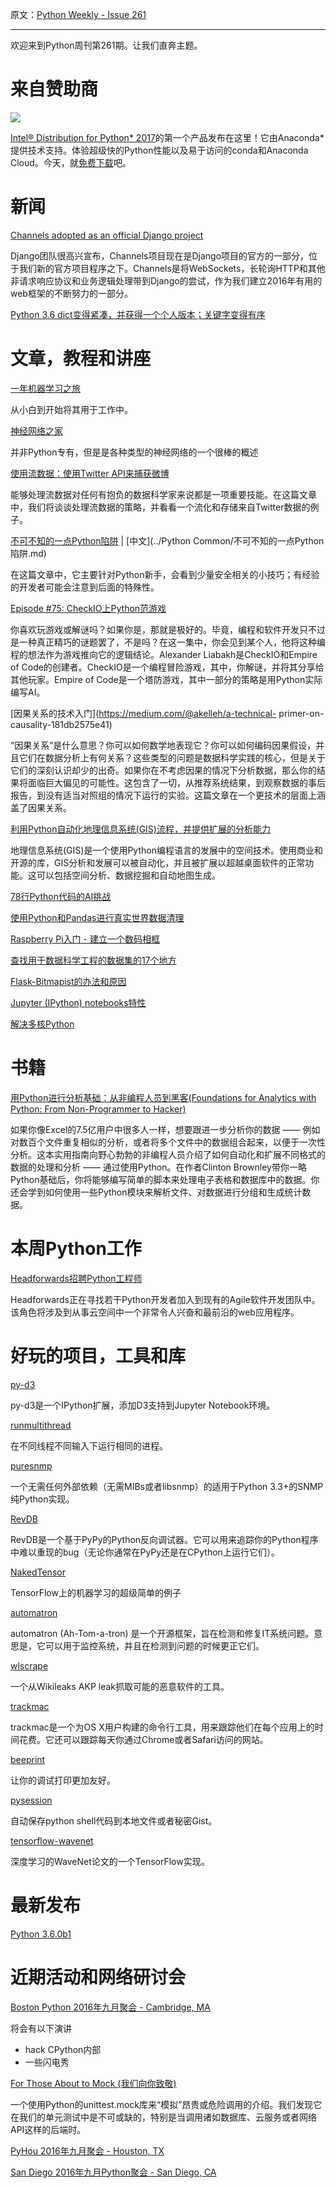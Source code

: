 原文：[Python Weekly - Issue 261](http://eepurl.com/cfOTh5)

---

欢迎来到Python周刊第261期。让我们直奔主题。 
  
# 来自赞助商 

[![](https://gallery.mailchimp.com/e2e180baf855ac797ef407fc7/images/b1a844b2-fee2-4dd3-b56c-341147f4c21b.png)](https://software.intel.com/en-us/intel-sdp-home) 

[Intel® Distribution for Python* 2017](https://software.intel.com/en-us/intel-distribution-for-python)的第一个产品发布在这里！它由Anaconda*提供技术支持。体验超级快的Python性能以及易于访问的conda和Anaconda Cloud。今天，就[免费下载](https://registrationcenter.intel.com/en/forms/?productid=2810)吧。
  
  
# 新闻
  
[Channels adopted as an official Django project](https://www.djangoproject.com/weblog/2016/sep/09/channels-adopted-official-django-project/) 

Django团队很高兴宣布，Channels项目现在是Django项目的官方的一部分，位于我们新的官方项目程序之下。Channels是将WebSockets，长轮询HTTP和其他非请求响应协议和业务逻辑处理带到Django的尝试，作为我们建立2016年有用的web框架的不断努力的一部分。
  
[Python 3.6 dict变得紧凑，并获得一个个人版本；关键字变得有序](https://mail.python.org/pipermail/python-dev/2016-September/146327.html)  
  
  
# 文章，教程和讲座
  
[一年机器学习之旅](https://medium.com/learning-new-stuff/machine-learning-in-a-year-cdb0b0ebd29c)  

从小白到开始将其用于工作中。
  
[神经网络之家](http://www.asimovinstitute.org/neural-network-zoo/)  

并非Python专有，但是是各种类型的神经网络的一个很棒的概述
  
[使用流数据：使用Twitter API来捕获微博](https://www.dataquest.io/blog/streaming-data-python/) 

能够处理流数据对任何有抱负的数据科学家来说都是一项重要技能。在这篇文章中，我们将谈谈处理流数据的策略，并看看一个流化和存储来自Twitter数据的例子。
  
[不可不知的一点Python陷阱](https://access.redhat.com/blogs/766093/posts/2592591) | [中文](../Python Common/不可不知的一点Python陷阱.md)

在这篇文章中，它主要针对Python新手，会看到少量安全相关的小技巧；有经验的开发者可能会注意到后面的特殊性。
  
[Episode #75: CheckIO上Python范游戏](https://talkpython.fm/episodes/show/75/pythonic-games-at-checkio) 

你喜欢玩游戏或解谜吗？如果你是，那就是极好的。毕竟，编程和软件开发只不过是一种真正精巧的谜题罢了，不是吗？在这一集中，你会见到某个人，他将这种编程的想法作为游戏推向它的逻辑结论。Alexander Liabakh是CheckIO和Empire of Code的创建者。CheckIO是一个编程冒险游戏，其中，你解谜，并将其分享给其他玩家。Empire of Code是一个塔防游戏，其中一部分的策略是用Python实际编写AI。
  
[因果关系的技术入门](https://medium.com/@akelleh/a-technical- primer-on-causality-181db2575e41)  

“因果关系”是什么意思？你可以如何数学地表现它？你可以如何编码因果假设，并且它们在数据分析上有何关系？这些类型的问题是数据科学实践的核心，但是关于它们的深刻认识却少的出奇。如果你在不考虑因果的情况下分析数据，那么你的结果将面临巨大偏见的可能性。这包含了一切，从推荐系统结果，到观察数据的事后报告，到没有适当对照组的情况下运行的实验。这篇文章在一个更技术的层面上涵盖了因果关系。
  
[利用Python自动化地理信息系统(GIS)流程，并提供扩展的分析能力](https://www.youtube.com/watch?v=Fmtofk8t2dg)  

地理信息系统(GIS)是一个使用Python编程语言的发展中的空间技术。使用商业和开源的库，GIS分析和发展可以被自动化，并且被扩展以超越桌面软件的正常功能。这可以包括空间分析、数据挖掘和自动地图生成。
  
[78行Python代码的AI挑战](http://kootenpv.github.io/2016-09-07-ai-challenge-in-78-lines)  
  
[使用Python和Pandas进行真实世界数据清理](http://trendct.org/2016/08/05/real-world-data-cleanup-with-python-and-pandas)  
  
[Raspberry Pi入门 - 建立一个数码相框](https://paulstamatiou.com/getting-started-raspberry-pi/)  
  
[查找用于数据科学工程的数据集的17个地方](https://www.dataquest.io/blog/free-datasets-for-projects/)  
  
[Flask-Bitmapist的办法和原因](https://www.cuttlesoft.com/the-how-and-why-of-flask-bitmapist/)  
  
[Jupyter (IPython) notebooks特性](http://arogozhnikov.github.io/2016/09/10/jupyter-features.html)  
  
[解决多核Python](https://ericsnowcurrently.blogspot.com/2016/09/solving-mutli-core-python.html)  
  
  
# 书籍
  
[用Python进行分析基础：从非编程人员到黑客(Foundations for Analytics with Python: From Non-Programmer to Hacker)](http://amzn.to/2cyhD4J) 

如果你像Excel的7.5亿用户中很多人一样，想要跟进一步分析你的数据 —— 例如对数百个文件重复相似的分析，或者将多个文件中的数据组合起来，以便于一次性分析。这本实用指南向野心勃勃的非编程人员介绍了如何自动化和扩展不同格式的数据的处理和分析 —— 通过使用Python。在作者Clinton Brownley带你一略Python基础后，你将能够编写简单的脚本来处理电子表格和数据库中的数据。你还会学到如何使用一些Python模块来解析文件、对数据进行分组和生成统计数据。
  
  
# 本周Python工作  
  
[Headforwards招聘Python工程师](http://jobs.pythonweekly.com/jobs/python-developer-11/)  

Headforwards正在寻找若干Python开发者加入到现有的Agile软件开发团队中。该角色将涉及到从事云空间中一个非常令人兴奋和最前沿的web应用程序。
  
  
# 好玩的项目，工具和库  
  
[py-d3](https://github.com/ResidentMario/py-d3/)  

py-d3是一个IPython扩展，添加D3支持到Jupyter Notebook环境。
  
[runmultithread](https://github.com/juanpabloaj/runmultithread)  

在不同线程不同输入下运行相同的进程。
  
[puresnmp](https://github.com/exhuma/puresnmp) 

一个无需任何外部依赖（无需MIBs或者libsnmp）的适用于Python 3.3+的SNMP纯Python实现。
  
[RevDB](https://bitbucket.org/pypy/revdb/) 

RevDB是一个基于PyPy的Python反向调试器。它可以用来追踪你的Python程序中难以重现的bug（无论你通常在PyPy还是在CPython上运行它们）。
  
[NakedTensor](https://github.com/jostmey/NakedTensor)  

TensorFlow上的机器学习的超级简单的例子
  
[automatron](https://github.com/madflojo/automatron)  

automatron (Ah-Tom-a-tron) 是一个开源框架，旨在检测和修复IT系统问题。意思是，它可以用于监控系统，并且在检测到问题的时候更正它们。
  
[wlscrape](https://github.com/bontchev/wlscrape)  

一个从Wikileaks AKP leak抓取可能的恶意软件的工具。  
  
[trackmac](https://github.com/MacLeek/trackmac) 

trackmac是一个为OS X用户构建的命令行工具，用来跟踪他们在每个应用上的时间花费。它还可以跟踪每天你通过Chrome或者Safari访问的网站。
  
[beeprint](https://github.com/panyanyany/beeprint)  

让你的调试打印更加友好。
  
[pysession](https://github.com/FallibleInc/pysession)  

自动保存python shell代码到本地文件或者秘密Gist。
  
[tensorflow-wavenet](https://github.com/ibab/tensorflow-wavenet)  

深度学习的WaveNet论文的一个TensorFlow实现。
  
  
# 最新发布
  
[Python 3.6.0b1](https://mail.python.org/pipermail/python-dev/2016-September/146441.html)  
  
  
# 近期活动和网络研讨会
  
[Boston Python 2016年九月聚会 - Cambridge, MA](https://www.meetup.com/bostonpython/events/231638367/) 
 
将会有以下演讲

  * hack CPython内部
  * 一些闪电秀

[For Those About to Mock (我们向你致敬)](https://www.meetup.com/DCPython/events/232442940/)  

一个使用Python的unittest.mock库来“模拟”昂贵或危险调用的介绍。我们发现它在我们的单元测试中是不可或缺的，特别是当调用诸如数据库、云服务或者网络API这样的后端时。
  
[PyHou 2016年九月聚会 - Houston, TX](https://www.meetup.com/python-14/events/226999489/)  
  
[San Diego 2016年九月Python聚会 - San Diego, CA](https://www.meetup.com/pythonsd/events/233672873/)  
 
